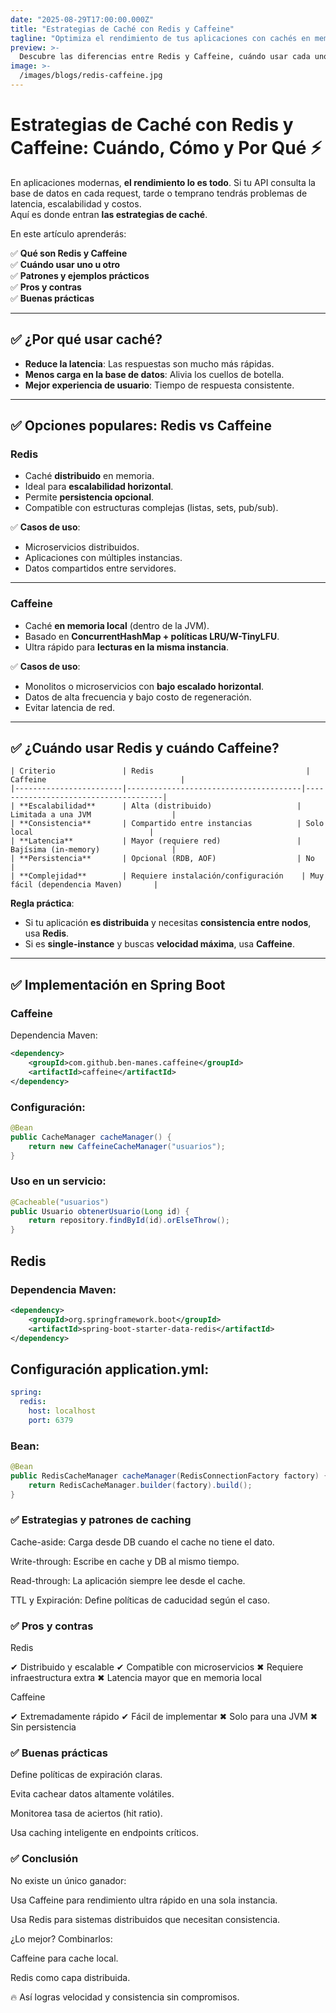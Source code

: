 ```yaml
---
date: "2025-08-29T17:00:00.000Z"
title: "Estrategias de Caché con Redis y Caffeine"
tagline: "Optimiza el rendimiento de tus aplicaciones con cachés en memoria y distribuidas"
preview: >-
  Descubre las diferencias entre Redis y Caffeine, cuándo usar cada uno, ejemplos prácticos, patrones de diseño y buenas prácticas para caching eficiente en sistemas modernos.
image: >-
  /images/blogs/redis-caffeine.jpg
---
```

# Estrategias de Caché con Redis y Caffeine: Cuándo, Cómo y Por Qué ⚡

En aplicaciones modernas, **el rendimiento lo es todo**. Si tu API consulta la base de datos en cada request, tarde o temprano tendrás problemas de latencia, escalabilidad y costos.  
Aquí es donde entran **las estrategias de caché**.

En este artículo aprenderás:

✅ **Qué son Redis y Caffeine**  
✅ **Cuándo usar uno u otro**  
✅ **Patrones y ejemplos prácticos**  
✅ **Pros y contras**  
✅ **Buenas prácticas**  

---

## ✅ ¿Por qué usar caché?

- **Reduce la latencia**: Las respuestas son mucho más rápidas.
- **Menos carga en la base de datos**: Alivia los cuellos de botella.
- **Mejor experiencia de usuario**: Tiempo de respuesta consistente.

---

## ✅ Opciones populares: Redis vs Caffeine

### **Redis**  
- Caché **distribuido** en memoria.
- Ideal para **escalabilidad horizontal**.
- Permite **persistencia opcional**.
- Compatible con estructuras complejas (listas, sets, pub/sub).

✅ **Casos de uso**:  
- Microservicios distribuidos.  
- Aplicaciones con múltiples instancias.  
- Datos compartidos entre servidores.  

---

### **Caffeine**  
- Caché **en memoria local** (dentro de la JVM).
- Basado en **ConcurrentHashMap + políticas LRU/W-TinyLFU**.
- Ultra rápido para **lecturas en la misma instancia**.

✅ **Casos de uso**:  
- Monolitos o microservicios con **bajo escalado horizontal**.
- Datos de alta frecuencia y bajo costo de regeneración.
- Evitar latencia de red.

---

## ✅ ¿Cuándo usar Redis y cuándo Caffeine?
```text
| Criterio               | Redis                                  | Caffeine                              |
|------------------------|---------------------------------------|--------------------------------------|
| **Escalabilidad**      | Alta (distribuido)                   | Limitada a una JVM                  |
| **Consistencia**       | Compartido entre instancias          | Solo local                          |
| **Latencia**           | Mayor (requiere red)                 | Bajísima (in-memory)                |
| **Persistencia**       | Opcional (RDB, AOF)                  | No                                  |
| **Complejidad**        | Requiere instalación/configuración    | Muy fácil (dependencia Maven)       |
```

**Regla práctica**:  
- Si tu aplicación **es distribuida** y necesitas **consistencia entre nodos**, usa **Redis**.  
- Si es **single-instance** y buscas **velocidad máxima**, usa **Caffeine**.

---

## ✅ Implementación en Spring Boot

### **Caffeine**
Dependencia Maven:
```xml
<dependency>
    <groupId>com.github.ben-manes.caffeine</groupId>
    <artifactId>caffeine</artifactId>
</dependency>
```

### **Configuración:**
```java
@Bean
public CacheManager cacheManager() {
    return new CaffeineCacheManager("usuarios");
}
```
### **Uso en un servicio:**
```java
@Cacheable("usuarios")
public Usuario obtenerUsuario(Long id) {
    return repository.findById(id).orElseThrow();
}
```

## **Redis**

### Dependencia Maven:
```xml
<dependency>
    <groupId>org.springframework.boot</groupId>
    <artifactId>spring-boot-starter-data-redis</artifactId>
</dependency>
```
## Configuración application.yml:
```yml
spring:
  redis:
    host: localhost
    port: 6379
```
### Bean:
```java
@Bean
public RedisCacheManager cacheManager(RedisConnectionFactory factory) {
    return RedisCacheManager.builder(factory).build();
}
```

### ✅ Estrategias y patrones de caching

Cache-aside: Carga desde DB cuando el cache no tiene el dato.

Write-through: Escribe en cache y DB al mismo tiempo.

Read-through: La aplicación siempre lee desde el cache.

TTL y Expiración: Define políticas de caducidad según el caso.

### ✅ Pros y contras
Redis

✔ Distribuido y escalable
✔ Compatible con microservicios
✖ Requiere infraestructura extra
✖ Latencia mayor que en memoria local

Caffeine

✔ Extremadamente rápido
✔ Fácil de implementar
✖ Solo para una JVM
✖ Sin persistencia

### ✅ Buenas prácticas

Define políticas de expiración claras.

Evita cachear datos altamente volátiles.

Monitorea tasa de aciertos (hit ratio).

Usa caching inteligente en endpoints críticos.

### ✅ Conclusión

No existe un único ganador:

Usa Caffeine para rendimiento ultra rápido en una sola instancia.

Usa Redis para sistemas distribuidos que necesitan consistencia.

¿Lo mejor? Combinarlos:

Caffeine para cache local.

Redis como capa distribuida.

🔥 Así logras velocidad y consistencia sin compromisos.
